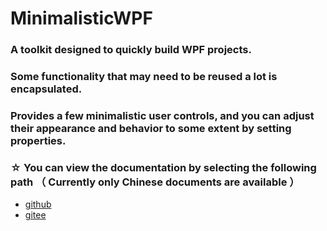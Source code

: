 ﻿# MinimalisticWPF
### A toolkit designed to quickly build WPF projects. 
### Some functionality that may need to be reused a lot is encapsulated.
### Provides a few minimalistic user controls, and you can adjust their appearance and behavior to some extent by setting properties.
### ☆ You can view the documentation by selecting the following path （ Currently only Chinese documents are available ）
- [github][1]
- [gitee][2]

[1]: https://github.com/ChengduNeusoftUniversity-FengJunjie-Y22/MinimalisticWPF
[2]: https://gitee.com/CNU-FJj-Y22/MinimalisticWPF

